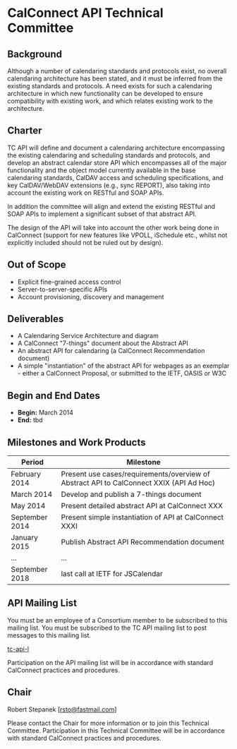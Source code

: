 # CalConnect API Technical Committee

## Background

Although a number of calendaring standards and protocols exist, no overall calendaring architecture has been stated, and it must be inferred from the existing standards and protocols. A need exists for such a calendaring architecture in which new functionality can be developed to ensure compatibility with existing work, and which relates existing work to the architecture.

## Charter

TC API will define and document a calendaring architecture encompassing the existing calendaring and scheduling standards and protocols, and develop an abstract calendar store API which encompasses all of the major functionality and the object model currently available in the base calendaring standards, CalDAV access and scheduling specifications, and key CalDAV/WebDAV extensions (e.g., sync REPORT), also taking into account the existing work on RESTful and SOAP APIs.

In addition the committee will align and extend the existing RESTful and SOAP APIs to implement a significant subset of that abstract API.

The design of the API will take into account the other work being done in CalConnect (support for new features like VPOLL, iSchedule etc., whilst not explicitly included should not be ruled out by design).

## Out of Scope 

- Explicit fine-grained access control
- Server-to-server-specific APIs
- Account provisioning, discovery and management
 
## Deliverables

- A Calendaring Service Architecture and diagram
- A CalConnect "7-things" document about the Abstract API
- An abstract API for calendaring (a CalConnect Recommendation document)
- A simple "instantiation" of the abstract API for webpages as an exemplar - either a CalConnect Proposal, or submitted to the IETF, OASIS or W3C

## Begin and End Dates

* **Begin:** March 2014
* **End:** tbd

## Milestones and Work Products

| Period | Milestone |
| --- | --- |
| February 2014 |	Present use cases/requirements/overview of Abstract API to CalConnect XXIX (API Ad Hoc) |
| March 2014 |	Develop and publish a 7-things document |
| May 2014 |	Present detailed abstract API at CalConnect XXX |
| September 2014 |	Present simple instantiation of API at CalConnect XXXI |
| January 2015 |	Publish Abstract API Recommendation document |
| ... | ... |
| September 2018 | last call at IETF for JSCalendar |

## API Mailing List

You must be an employee of a Consortium member to be subscribed to this mailing list.
You must be subscribed to the TC API mailing list to post messages to this mailing list.

[tc-api-l](mailto:tc-api-l@lists.calconnect.org)

Participation on the API mailing list will be in accordance with standard CalConnect practices and procedures.

## Chair 

Robert Stepanek [rsto@fastmail.com]

Please contact the Chair for more information or to join this Technical Committee. Participation in this Technical Committee will be in accordance with standard CalConnect practices and procedures.